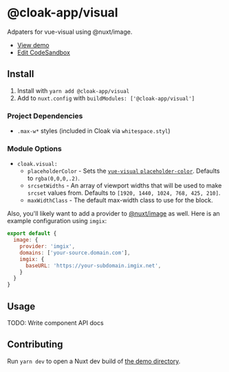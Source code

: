 # @cloak-app/visual

Adpaters for vue-visual using @nuxt/image.

- [View demo](https://cloak-visual.netlify.app)
- [Edit CodeSandbox](https://githubbox.com/BKWLD/cloak-visual)

## Install

1. Install with `yarn add @cloak-app/visual`
2. Add to `nuxt.config` with `buildModules: ['@cloak-app/visual']`

### Project Dependencies

- `.max-w*` styles (included in Cloak via `whitespace.styl`)

### Module Options

- `cloak.visual:`
  - `placeholderColor` - Sets the [`vue-visual` `placeholder-color`](https://github.com/BKWLD/vue-visual#loading). Defaults to `rgba(0,0,0,.2)`.
  - `srcsetWidths` - An array of viewport widths that will be used to make `srcset` values from.  Defaults to `[1920, 1440, 1024, 768, 425, 210]`.
  - `maxWidthClass` - The default max-width class to use for the block.

Also, you'll likely want to add a provider to [@nuxt/image](https://image.nuxtjs.org/api/options) as well.  Here is an example configuration using `imgix`:

```js
export default {
  image: {
    provider: 'imgix',
    domains: ['your-source.domain.com'],
    imgix: {
      baseURL: 'https://your-subdomain.imgix.net',
    }
  }
}
```

## Usage

TODO: Write component API docs

## Contributing

Run `yarn dev` to open a Nuxt dev build of [the demo directory](./demo).
